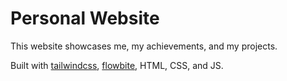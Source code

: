 # Personal Website

This website showcases me, my achievements, and my projects. 

Built with [tailwindcss](https://tailwindcss.com/), [flowbite](https://flowbite.com), HTML, CSS, and JS.